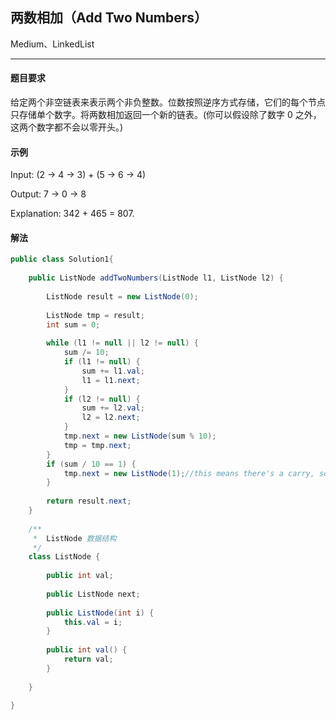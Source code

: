 
<h2>两数相加（Add Two Numbers）</h2>

Medium、LinkedList

--------------------------------------

#### 题目要求

给定两个非空链表来表示两个非负整数。位数按照逆序方式存储，它们的每个节点只存储单个数字。将两数相加返回一个新的链表。(你可以假设除了数字 0 之外，这两个数字都不会以零开头。)


#### 示例

Input: (2 -> 4 -> 3) + (5 -> 6 -> 4)

Output: 7 -> 0 -> 8

Explanation: 342 + 465 = 807.


#### 解法

```java
public class Solution1{
    
    public ListNode addTwoNumbers(ListNode l1, ListNode l2) {
        
        ListNode result = new ListNode(0);
        
        ListNode tmp = result;
        int sum = 0;
        
        while (l1 != null || l2 != null) {
            sum /= 10;
            if (l1 != null) {
                sum += l1.val;
                l1 = l1.next;
            }
            if (l2 != null) {
                sum += l2.val;
                l2 = l2.next;
            }
            tmp.next = new ListNode(sum % 10);
            tmp = tmp.next;
        }
        if (sum / 10 == 1) {
            tmp.next = new ListNode(1);//this means there's a carry, so we add additional 1, e.g. [5] + [5] = [0, 1]
        }
        
        return result.next;
    }
    
    /**
     *  ListNode 数据结构
     */
    class ListNode {
        
        public int val;
        
        public ListNode next;
    
        public ListNode(int i) {
            this.val = i;
        }
    
        public int val() {
            return val;
        }
        
    }
    
}



```









